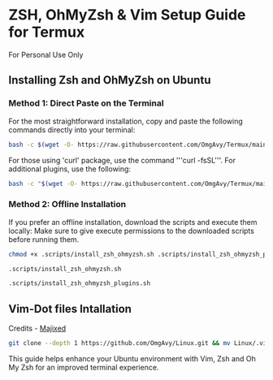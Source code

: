 # ZSH, OhMyZsh & Vim Setup Guide for Termux
For Personal Use Only

## Installing Zsh and OhMyZsh on Ubuntu

### **Method 1**: Direct Paste on the Terminal
For the most straightforward installation, copy and paste the following commands directly into your terminal:
```bash
bash -c $(wget -O- https://raw.githubusercontent.com/OmgAvy/Termux/main/.scripts/install_zsh_ohmyzsh.sh)
```
For those using 'curl' package, use the command '''curl -fsSL'''. 
For additional plugins, use the following:

```bash
bash -c "$(wget -O- https://raw.githubusercontent.com/OmgAvy/Termux/main/.scripts/install_zsh_ohmyzsh_plugins.sh)"
```


### **Method 2**: Offline Installation
If you prefer an offline installation, download the scripts and execute them locally:
Make sure to give execute permissions to the downloaded scripts before running them. 
```bash
chmod +x .scripts/install_zsh_ohmyzsh.sh .scripts/install_zsh_ohmyzsh_plugins.sh
```
```bash
.scripts/install_zsh_ohmyzsh.sh
```

```bash
.scripts/install_zsh_ohmyzsh_plugins.sh
```

## Vim-Dot files Intallation 
Credits - [Majixed](https://github.com/Majixed/vim-dotfiles)
```bash
git clone --depth 1 https://github.com/OmgAvy/Linux.git && mv Linux/.vim ~/ && rm -rf Linux
```

This guide helps enhance your Ubuntu environment with Vim, Zsh and Oh My Zsh for an improved terminal experience.

